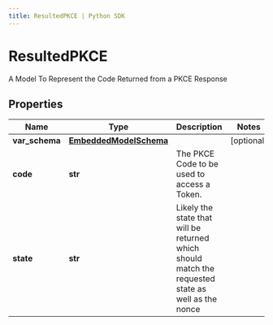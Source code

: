 ```yaml
---
title: ResultedPKCE | Python SDK
---
```


# ResultedPKCE

A Model To Represent the Code Returned from a PKCE Response

## Properties

Name | Type | Description | Notes
------------ | ------------- | ------------- | -------------
**var_schema** | [**EmbeddedModelSchema**](EmbeddedModelSchema) |  | [optional] 
**code** | **str** | The PKCE Code to be used to access a Token. | 
**state** | **str** | Likely the state that will be returned which should match the requested state as well as the nonce | 


